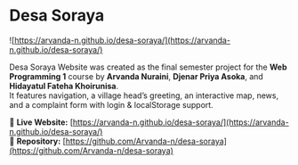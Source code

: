 # Desa Soraya
![https://arvanda-n.github.io/desa-soraya/](https://arvanda-n.github.io/desa-soraya/)

Desa Soraya Website was created as the final semester project for the **Web Programming 1** course by **Arvanda Nuraini**, **Djenar Priya Asoka**, and **Hidayatul Fateha Khoirunisa**.  
It features navigation, a village head’s greeting, an interactive map, news, and a complaint form with login & localStorage support.

🔗 **Live Website:** [https://arvanda-n.github.io/desa-soraya/](https://arvanda-n.github.io/desa-soraya/)  
📂 **Repository:** [https://github.com/Arvanda-n/desa-soraya](https://github.com/Arvanda-n/desa-soraya)
